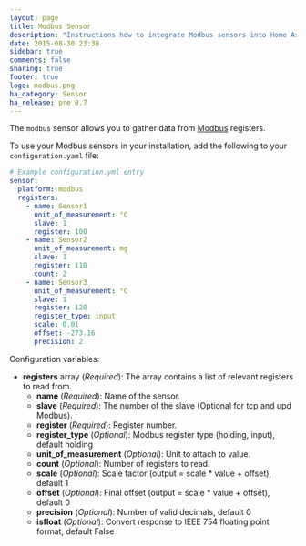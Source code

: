 ```yaml
---
layout: page
title: Modbus Sensor
description: "Instructions how to integrate Modbus sensors into Home Assistant."
date: 2015-08-30 23:38
sidebar: true
comments: false
sharing: true
footer: true
logo: modbus.png
ha_category: Sensor
ha_release: pre 0.7
---
```



The `modbus` sensor allows you to gather data from [Modbus](http://www.modbus.org/) registers.

To use your Modbus sensors in your installation, add the following to your `configuration.yaml` file:

```yaml
# Example configuration.yml entry
sensor:
  platform: modbus
  registers:
    - name: Sensor1
      unit_of_measurement: °C
      slave: 1
      register: 100
    - name: Sensor2
      unit_of_measurement: mg
      slave: 1
      register: 110
      count: 2
    - name: Sensor3
      unit_of_measurement: °C
      slave: 1
      register: 120
      register_type: input
      scale: 0.01
      offset: -273.16
      precision: 2
```

Configuration variables:

- **registers** array (*Required*): The array contains a list of relevant registers to read from.
  - **name** (*Required*): Name of the sensor.
  - **slave** (*Required*): The number of the slave (Optional for tcp and upd Modbus).
  - **register** (*Required*): Register number.
  - **register_type** (*Optional*): Modbus register type (holding, input), default holding
  - **unit_of_measurement** (*Optional*): Unit to attach to value.
  - **count** (*Optional*): Number of registers to read.
  - **scale** (*Optional*): Scale factor (output = scale * value + offset), default 1
  - **offset** (*Optional*): Final offset (output = scale * value + offset), default 0
  - **precision** (*Optional*): Number of valid decimals, default 0
  - **isfloat** (*Optional*): Convert response to  IEEE 754 floating point format, default False

